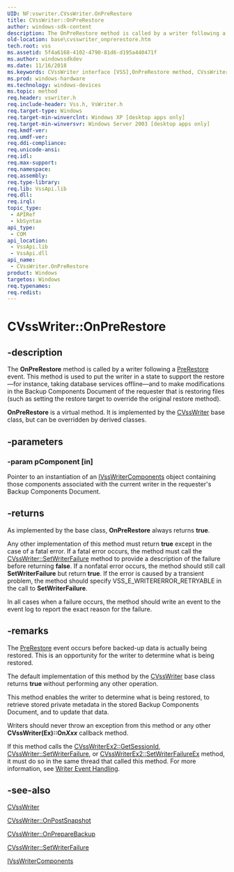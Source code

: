 ```yaml
---
UID: NF:vswriter.CVssWriter.OnPreRestore
title: CVssWriter::OnPreRestore
author: windows-sdk-content
description: The OnPreRestore method is called by a writer following a PreRestore event.
old-location: base\cvsswriter_onprerestore.htm
tech.root: vss
ms.assetid: 5f4a6168-4102-4790-81d6-d195a440471f
ms.author: windowssdkdev
ms.date: 11/16/2018
ms.keywords: CVssWriter interface [VSS],OnPreRestore method, CVssWriter.OnPreRestore, CVssWriter::OnPreRestore, OnPreRestore, OnPreRestore method [VSS], OnPreRestore method [VSS],CVssWriter interface, _win32_cvsswriter_onprerestore, base.cvsswriter_onprerestore, vswriter/CVssWriter::OnPreRestore
ms.prod: windows-hardware
ms.technology: windows-devices
ms.topic: method
req.header: vswriter.h
req.include-header: Vss.h, VsWriter.h
req.target-type: Windows
req.target-min-winverclnt: Windows XP [desktop apps only]
req.target-min-winversvr: Windows Server 2003 [desktop apps only]
req.kmdf-ver: 
req.umdf-ver: 
req.ddi-compliance: 
req.unicode-ansi: 
req.idl: 
req.max-support: 
req.namespace: 
req.assembly: 
req.type-library: 
req.lib: VssApi.lib
req.dll: 
req.irql: 
topic_type:
 - APIRef
 - kbSyntax
api_type:
 - COM
api_location:
 - VssApi.lib
 - VssApi.dll
api_name:
 - CVssWriter.OnPreRestore
product: Windows
targetos: Windows
req.typenames: 
req.redist: 
---
```


# CVssWriter::OnPreRestore


## -description


The 
<b>OnPreRestore</b> method is called by a writer following a 
<a href="https://msdn.microsoft.com/7a4c8869-9655-49a7-818b-98a08103f4b4">PreRestore</a> event. This method is used to put the writer in a state to support the restore—for instance, taking database services offline—and to make modifications in the Backup Components Document of the requester that is restoring files (such as setting the restore target to override the original restore method).

<b>OnPreRestore</b> is a virtual method. It is implemented by the 
<a href="https://msdn.microsoft.com/5d54c966-86ad-41af-82be-8a182b3d203a">CVssWriter</a> base class, but can be overridden by derived classes.


## -parameters




### -param pComponent [in]

Pointer to an instantiation of an 
<a href="https://msdn.microsoft.com/e8ff2491-014c-43c7-bdce-99ed3b408605">IVssWriterComponents</a> object containing those components associated with the current writer in the requester's Backup Components Document.


## -returns



As implemented by the base class, 
<b>OnPreRestore</b> always returns <b>true</b>.

Any other implementation of this method must return <b>true</b> except in the case of a fatal error.
      If a fatal error occurs, the method must call the <a href="https://msdn.microsoft.com/9fef9d77-dc0d-4ba0-a317-5c62355458f7">CVssWriter::SetWriterFailure</a> method to provide a description of the failure before returning <b>false</b>. If a nonfatal error occurs, the method should still call <b>SetWriterFailure</b> but return <b>true</b>. If the error is caused by a transient problem, the method should specify VSS_E_WRITERERROR_RETRYABLE in the call to <b>SetWriterFailure</b>.

  In all cases when a failure occurs, the method should write an event to the event log to report the exact reason for the failure.




## -remarks



The 
<a href="https://msdn.microsoft.com/7a4c8869-9655-49a7-818b-98a08103f4b4">PreRestore</a> event occurs before backed-up data is actually being restored. This is an opportunity for the writer to determine what is being restored.

The default implementation of this method by the 
<a href="https://msdn.microsoft.com/5d54c966-86ad-41af-82be-8a182b3d203a">CVssWriter</a> base class returns <b>true</b> without performing any other operation.

This method enables the writer to determine what is being restored, to retrieve stored private metadata in the stored Backup Components Document, and to update that data.

Writers should never throw an exception from this method or any other <b>CVssWriter(Ex)::On<i>Xxx</i></b> callback method.

If this method calls the <a href="https://msdn.microsoft.com/bea5ba9c-538b-453f-ae6d-12b94b8edeb6">CVssWriterEx2::GetSessionId</a>, <a href="https://msdn.microsoft.com/9fef9d77-dc0d-4ba0-a317-5c62355458f7">CVssWriter::SetWriterFailure</a>, or <a href="https://msdn.microsoft.com/c049a016-6546-4e72-90e8-46be8c2f7764">CVssWriterEx2::SetWriterFailureEx</a> method, it must do so in  the same thread that called this method. For more information, see 
<a href="writers.htm">Writer Event Handling</a>.




## -see-also




<a href="https://msdn.microsoft.com/5d54c966-86ad-41af-82be-8a182b3d203a">CVssWriter</a>



<a href="https://msdn.microsoft.com/d97d4246-882e-49c3-a214-d8d3887c1508">CVssWriter::OnPostSnapshot</a>



<a href="https://msdn.microsoft.com/4e88d92b-48f3-42f9-bf66-61337a745902">CVssWriter::OnPrepareBackup</a>



<a href="https://msdn.microsoft.com/9fef9d77-dc0d-4ba0-a317-5c62355458f7">CVssWriter::SetWriterFailure</a>



<a href="https://msdn.microsoft.com/e8ff2491-014c-43c7-bdce-99ed3b408605">IVssWriterComponents</a>
 

 

